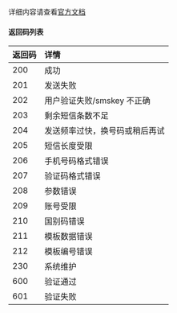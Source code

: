 详细内容请查看[官方文档](https://www.vaptcha.com/document/install.html#%E7%9F%AD%E4%BF%A1%E6%8E%A5%E5%8F%A3)

#### 返回码列表

| 返回码 | 详情                           |
| :----- | :----------------------------- |
| 200    | 成功                           |
| 201    | 发送失败                       |
| 202    | 用户验证失败/smskey 不正确     |
| 203    | 剩余短信条数不足               |
| 204    | 发送频率过快，换号码或稍后再试 |
| 205    | 短信长度受限                   |
| 206    | 手机号码格式错误               |
| 207    | 验证码格式错误                 |
| 208    | 参数错误                       |
| 209    | 账号受限                       |
| 210    | 国别码错误                     |
| 211    | 模板数据错误                   |
| 212    | 模板编号错误                   |
| 230    | 系统维护                       |
| 600    | 验证通过                       |
| 601    | 验证失败                       |